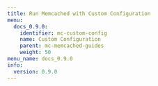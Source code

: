```yaml
---
title: Run Memcached with Custom Configuration
menu:
  docs_0.9.0:
    identifier: mc-custom-config
    name: Custom Configuration
    parent: mc-memcached-guides
    weight: 50
menu_name: docs_0.9.0
info:
  version: 0.9.0
---
```


